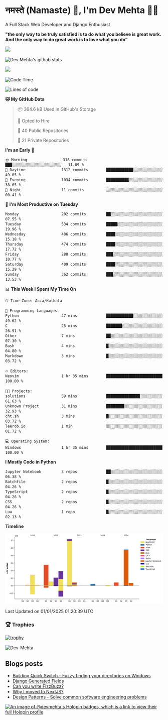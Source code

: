 # नमस्ते (Namaste) :pray:, I'm Dev Mehta :man_technologist:
A Full Stack Web Developer and Django Enthusiast

**"the only way to be truly satisfied is to do what you believe is great work. And the only way to do great work is to love what you do"**

<img src="https://github-readme-stats.vercel.app/api?username=Dev-Mehta&show=reviews,discussions_started,discussions_answered,prs_merged,prs_merged_percentage" />

![Dev Mehta's github stats](https://github-readme-stats.vercel.app/api?username=Dev-Mehta&count_private=true&show_icons=true&theme=nightowl)

<img src="https://komarev.com/ghpvc/?username=Dev-Mehta" />

<!--START_SECTION:waka-->
![Code Time](http://img.shields.io/badge/Code%20Time-430%20hrs%2020%20mins-blue)

![Lines of code](https://img.shields.io/badge/From%20Hello%20World%20I%27ve%20Written-4.1%20million%20lines%20of%20code-blue)

**🐱 My GitHub Data** 

> 📦 364.6 kB Used in GitHub's Storage 
 > 
> 💼 Opted to Hire
 > 
> 📜 40 Public Repositories 
 > 
> 🔑 21 Private Repositories 
 > 
**I'm an Early 🐤** 

```text
🌞 Morning                318 commits         ███░░░░░░░░░░░░░░░░░░░░░░   11.89 % 
🌆 Daytime                1312 commits        ████████████░░░░░░░░░░░░░   49.05 % 
🌃 Evening                1034 commits        ██████████░░░░░░░░░░░░░░░   38.65 % 
🌙 Night                  11 commits          ░░░░░░░░░░░░░░░░░░░░░░░░░   00.41 % 
```
📅 **I'm Most Productive on Tuesday** 

```text
Monday                   202 commits         ██░░░░░░░░░░░░░░░░░░░░░░░   07.55 % 
Tuesday                  534 commits         █████░░░░░░░░░░░░░░░░░░░░   19.96 % 
Wednesday                406 commits         ████░░░░░░░░░░░░░░░░░░░░░   15.18 % 
Thursday                 474 commits         ████░░░░░░░░░░░░░░░░░░░░░   17.72 % 
Friday                   288 commits         ███░░░░░░░░░░░░░░░░░░░░░░   10.77 % 
Saturday                 409 commits         ████░░░░░░░░░░░░░░░░░░░░░   15.29 % 
Sunday                   362 commits         ███░░░░░░░░░░░░░░░░░░░░░░   13.53 % 
```


📊 **This Week I Spent My Time On** 

```text
🕑︎ Time Zone: Asia/Kolkata

💬 Programming Languages: 
Python                   47 mins             ████████████░░░░░░░░░░░░░   49.62 % 
C                        25 mins             ███████░░░░░░░░░░░░░░░░░░   26.91 % 
Other                    7 mins              ██░░░░░░░░░░░░░░░░░░░░░░░   07.30 % 
Bash                     4 mins              █░░░░░░░░░░░░░░░░░░░░░░░░   04.80 % 
Markdown                 3 mins              █░░░░░░░░░░░░░░░░░░░░░░░░   03.72 % 

🔥 Editors: 
Neovim                   1 hr 35 mins        █████████████████████████   100.00 % 

🐱‍💻 Projects: 
solutions                59 mins             ███████████████░░░░░░░░░░   61.63 % 
Unknown Project          31 mins             ████████░░░░░░░░░░░░░░░░░   32.93 % 
cht.sh                   3 mins              █░░░░░░░░░░░░░░░░░░░░░░░░   03.72 % 
leerob.io                1 min               ░░░░░░░░░░░░░░░░░░░░░░░░░   01.72 % 

💻 Operating System: 
Windows                  1 hr 35 mins        █████████████████████████   100.00 % 
```

**I Mostly Code in Python** 

```text
Jupyter Notebook         3 repos             ██░░░░░░░░░░░░░░░░░░░░░░░   06.38 % 
Batchfile                2 repos             █░░░░░░░░░░░░░░░░░░░░░░░░   04.26 % 
TypeScript               2 repos             █░░░░░░░░░░░░░░░░░░░░░░░░   04.26 % 
CSS                      2 repos             █░░░░░░░░░░░░░░░░░░░░░░░░   04.26 % 
Lua                      1 repo              █░░░░░░░░░░░░░░░░░░░░░░░░   02.13 % 
```



**Timeline**

![Lines of Code chart](https://raw.githubusercontent.com/Dev-Mehta/Dev-Mehta/master/assets/bar_graph.png)


 Last Updated on 01/01/2025 01:20:39 UTC
<!--END_SECTION:waka-->

### 🏆 Trophies
[![trophy](https://github-profile-trophy.vercel.app/?username=Dev-Mehta&row=2&column=3&margin-w=15&margin-h=15&no-bg=true&frame=false&theme=onestar)](https://github.com/ryo-ma/github-profile-trophy)

<img align="center" src="https://github-readme-streak-stats.herokuapp.com/?user=Dev-Mehta&" alt="Dev-Mehta" />

## Blogs posts<!-- BLOG-POST-LIST:START -->
- [Building Quick Switch - Fuzzy finding your directories on Windows](https://simplifiedweb.netlify.app/building-quick-switch-fuzzy-find-through-your-directories)
- [Django Generated Fields](https://simplifiedweb.netlify.app/django-generated-fields)
- [Can you write FizzBuzz?](https://simplifiedweb.netlify.app/can-you-write-fizzbuzz)
- [Why I moved to NextJS?](https://simplifiedweb.netlify.app/why-i-moved-to-nextjs)
- [Design Patterns - Solve common software engineering problems](https://simplifiedweb.netlify.app/design-patterns-solve-common-software-engineering-problems)
<!-- BLOG-POST-LIST:END -->

[![An image of @devmehta's Holopin badges, which is a link to view their full Holopin profile](https://holopin.me/devmehta)](https://holopin.io/@devmehta)
